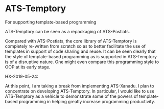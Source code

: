 # ATS-Temptory
For supporting template-based programming

ATS-Temptory can be seen as a repackaging of ATS-Postiats.
  
Compared with ATS-Postiats, the core library of ATS-Temptory is
completely re-written from scratch so as to better facilitate the use
of templates in support of code sharing and reuse. It can be seen
clearly that the style of template-based programming as is supported
in ATS-Temptory is of a disruptive nature. One might even compare this
programming style to OOP at its early stage.

HX-2019-05-24:

At this point, I am taking a break from implementing ATS-Xanadu.  I
plan to concentrate on developing ATS-Temptory. In particular, I would
like to use ATS-Temptory as a vehicle to demonstrate some of the
powers of template-based programming in helping greatly increase
programming productivity.
